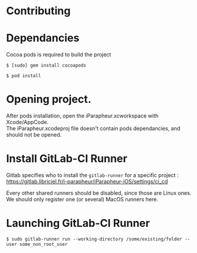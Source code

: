 Contributing
=============

# Dependancies

Cocoa pods is required to build the project
```
$ [sudo] gem install cocoapods
```

```
$ pod install
```


# Opening project.

After pods installation, open the iParapheur.xcworkspace with Xcode/AppCode.  
The iParapheur.xcodeproj file doesn't contain pods dependancies, and should not be opened.


# Install GitLab-CI Runner

Gitlab specifies who to install the `gitlab-runner` for a specific project :
https://gitlab.libriciel.fr/i-parapheur/iParapheur-iOS/settings/ci_cd

Every other shared runners should be disabled, since those are Linux ones.  
We should only register one (or several) MacOS runners here.


# Launching GitLab-CI Runner

`$ sudo gitlab-runner run --working-directory /some/existing/folder --user some_non_root_user`